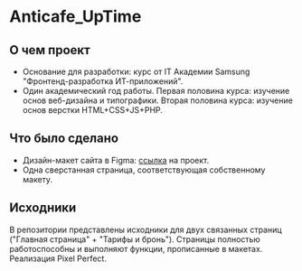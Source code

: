 # Anticafe_UpTime
## О чем проект
- Основание для разработки: курс от IT Академии Samsung "Фронтенд-разработка ИТ-приложений".
- Один академический год работы. Первая половина курса: изучение основ веб-дизайна и типографики. Вторая половина курса: изучение основ верстки HTML+CSS+JS+PHP.
## Что было сделано
- Дизайн-макет сайта в Figma: [ссылка](https://www.figma.com/file/GBvHX1ImvnswXCRa9UowZ5/%D0%90%D0%BD%D1%82%D0%B8%D0%BA%D0%B0%D1%84%D0%B5-Uptime-%7C-%D0%93%D1%80%D1%83%D0%BF%D0%BF%D0%B0-38?type=design&node-id=0%3A1&mode=design&t=F105vawrLBb7noaW-1) на проект.
- Одна сверстанная страница, соответствующая собственному макету.
## Исходники
В репозитории представлены исходники для двух связанных страниц ("Главная страница" + "Тарифы и бронь"). Страницы полностью работоспособны и выполняют функции, прописанные в макетах. Реализация Pixel Perfect.

